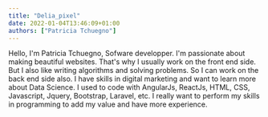 ```yaml
---
title: "Delia_pixel"
date: 2022-01-04T13:46:09+01:00
authors: ["Patricia Tchuegno"]
---
```


Hello, I'm Patricia Tchuegno, Sofware developper. I'm passionate about making beautiful websites. That's why I usually work on the front end side. But I also like writing algorithms and solving problems. So I can work on the back end side also. I have skills in digital marketing and want to learn more about Data Science. I used to code with AngularJs, ReactJs, HTML, CSS, Javascript, Jquery, Bootstrap, Laravel, etc.
I really want to perform my skills in programming to add my value and have more experience.
